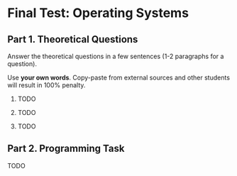 # Final Test: Operating Systems

## Part 1. Theoretical Questions

Answer the theoretical questions in a few sentences (1-2 paragraphs for a question).

Use __your own words__.
Copy-paste from external sources and other students will result in 100% penalty.

1. TODO

1. TODO

1. TODO

## Part 2. Programming Task

TODO

